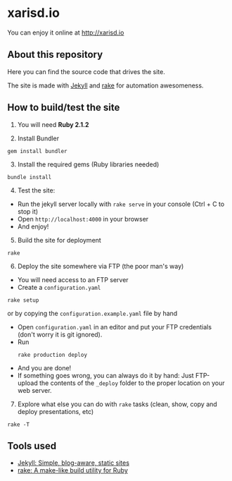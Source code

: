 xarisd.io
==========================

You can enjoy it online at <http://xarisd.io>

## About this repository

Here you can find the source code that drives the site.

The site is made with [Jekyll](http://jekyllrb.com/) and [rake](https://github.com/ruby/rake) for automation awesomeness.

## How to build/test the site

1. You will need **Ruby 2.1.2**

2. Install Bundler
<pre><code>gem install bundler</code></pre>

3. Install the required gems (Ruby libraries needed)
<pre><code>bundle install</code></pre>

4. Test the site:
  * Run the jekyll server locally with <code>rake serve</code> in your console (Ctrl + C to stop it)
  * Open <code>http://localhost:4000</code> in your browser
  * And enjoy!

5. Build the site for deployment
  <pre><code>rake</code></pre>

6. Deploy the site somewhere via FTP (the poor man's way)
  * You will need access to an FTP server
  * Create a <code>configuration.yaml</code>
  <pre><code>rake setup</code></pre>
  or by copying the <code>configuration.example.yaml</code> file by hand
  * Open <code>configuration.yaml</code> in an editor and put your FTP credentials (don't worry it is git ignored).
  * Run <pre><code>rake production deploy</code></pre>
  * And you are done!
  * If something goes wrong, you can always do it by hand: Just FTP-upload the contents of the <code>_deploy</code> folder to the proper location on your web server.

7. Explore what else you can do with <code>rake</code> tasks (clean, show, copy and deploy presentations, etc)
<pre><code>rake -T</code></pre>

## Tools used

* [Jekyll: Simple, blog-aware, static sites](http://jekyllrb.com/)
* [rake: A make-like build utility for Ruby](https://github.com/ruby/rake)
